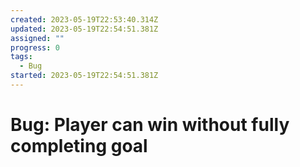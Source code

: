 ```yaml
---
created: 2023-05-19T22:53:40.314Z
updated: 2023-05-19T22:54:51.381Z
assigned: ""
progress: 0
tags:
  - Bug
started: 2023-05-19T22:54:51.381Z
---
```


# Bug: Player can win without fully completing goal

